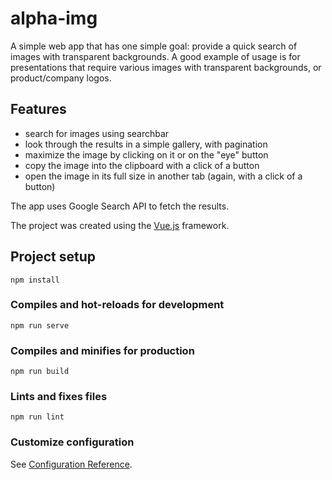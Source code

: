 # alpha-img

A simple web app that has one simple goal: provide a quick search of images with
transparent backgrounds. A good example of usage is for presentations that require
various images with transparent backgrounds, or product/company logos.

## Features

- search for images using searchbar
- look through the results in a simple gallery, with pagination
- maximize the image by clicking on it or on the "eye" button
- copy the image into the clipboard with a click of a button
- open the image in its full size in another tab (again, with a click of a button)

The app uses Google Search API to fetch the results.

The project was created using the [Vue.js](https://vuejs.org/) framework.

## Project setup
```
npm install
```

### Compiles and hot-reloads for development
```
npm run serve
```

### Compiles and minifies for production
```
npm run build
```

### Lints and fixes files
```
npm run lint
```

### Customize configuration
See [Configuration Reference](https://cli.vuejs.org/config/).
